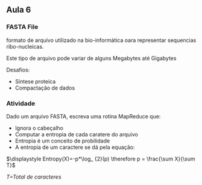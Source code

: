 ## Aula 6

### FASTA File

formato de arquivo utilizado na bio-informática oara representar sequencias ribo-nucleicas.

Este tipo de arquivo pode variar de alguns Megabytes até Gigabytes

Desafios:

* Síntese proteíca
* Compactação de dados

### Atividade

Dado um arquivo FASTA, escreva uma rotina MapReduce que:

* Ignora o cabeçalho
* Computar a entropia de cada caratere do arquivo
* Entropia é um conceito de probilidade
* A entropia de um caractere se dá pela equação:
 
$\displaystyle Entropy(X)=-p*\log_ {2}(p) \therefore p = \frac{\sum X}{\sum T}$

*T=Total de caracteres*
